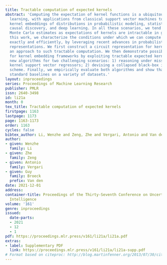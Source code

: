 ```yaml
---
title: Tractable computation of expected kernels
abstract: 'Computing the expectation of kernel functions is a ubiquitous task in machine
  learning, with applications from classical support vector machines to exploiting
  kernel embeddings of distributions in probabilistic modeling, statistical inference,
  causal discovery, and deep learning. In all these scenarios, we tend to resort to
  Monte Carlo estimates as expectations of kernels are intractable in general. In
  this work, we characterize the conditions under which we can compute expected kernels
  exactly and efficiently, by leveraging recent advances in probabilistic circuit
  representations. We first construct a circuit representation for kernels and propose
  an approach to such tractable computation. We then demonstrate possible advancements
  for kernel embedding frameworks by exploiting tractable expected kernels to derive
  new algorithms for two challenging scenarios: 1) reasoning under missing data with
  kernel support vector regressors; 2) devising a collapsed black-box importance sampling
  scheme. Finally, we empirically evaluate both algorithms and show that they outperform
  standard baselines on a variety of datasets.'
layout: inproceedings
series: Proceedings of Machine Learning Research
publisher: PMLR
issn: 2640-3498
id: li21a
month: 0
tex_title: Tractable computation of expected kernels
firstpage: 1163
lastpage: 1173
page: 1163-1173
order: 1163
cycles: false
bibtex_author: Li, Wenzhe and Zeng, Zhe and Vergari, Antonio and Van den Broeck, Guy
author:
- given: Wenzhe
  family: Li
- given: Zhe
  family: Zeng
- given: Antonio
  family: Vergari
- given: Guy
  family: Broeck
  prefix: Van den
date: 2021-12-01
address:
container-title: Proceedings of the Thirty-Seventh Conference on Uncertainty in Artificial
  Intelligence
volume: '161'
genre: inproceedings
issued:
  date-parts:
  - 2021
  - 12
  - 1
pdf: https://proceedings.mlr.press/v161/li21a/li21a.pdf
extras:
- label: Supplementary PDF
  link: https://proceedings.mlr.press/v161/li21a/li21a-supp.pdf
# Format based on citeproc: http://blog.martinfenner.org/2013/07/30/citeproc-yaml-for-bibliographies/
---
```


